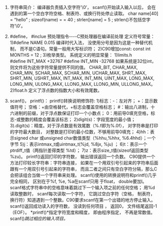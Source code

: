 1. 字符串简介：
编译器负责插入空字符’\0’， scanf()开始读入输入以后， 会在遇到的第一个空白字符空格、制表符、或换行符处停止读取。
char name[40] = “hello” ; sizeof(name) = = 40 ; strlen[name] = 5 ; strlen()不包括空字符’\0’。

2. \#define， #inclue 预处理指令----C预处理器在编译前处理
定义符号常量：
1)#define NAME 0.015
编译时代入法， 没使用分号是因为这是一种替代机制， 而不是C语句。常量一般用大写标识符；
2)C90增加const: const int MONTHS = 12 ;
3)枚举类型。
系统定义的明显常量：
1)limits.h    
\#define INT_MAX  +32767
\#define INT_MIN   -32768
如果系统是32位int， 则文件将为这些字符常量提供不同的值。
CHAR_BIT, CHAR_MAX, CHAR_MIN, SCHAR_MAX, SCHAR_MIN, UCHAR_MAX,  SHRT_MAX, SHRT_MIN, USHRT_MAX, INT_MAX, INT_MIN, UINT_MAX, LONG_MAX, LONG_MIN, ULONG_MAX, LLONG_MAX, LLONG_MIN, ULLONG_MAX。
2)float.h   定义了浮点数的指数大小和有效尾数。

3. scanf()， printf()：
printf()转换说明修饰符:
1)标志：-：左对齐； +：显示数值符号； 空格：+由空格替代，+标志会覆盖空格标志； #：输出八进制，十六进制的前缀，对于浮点数保证打印一个小数点； 0：用前导0填充空格，标志-或整数的精度会覆盖该标志； 
2)digit(s)：字段宽度的最小值；
3).digit(s)：精度。对于浮点数是有效尾数（%.f即为%.0f）， 对字符串是打印的字符最大数目， 对整数是打印的最小位数，不够用前导0填充；
4)hh：表示signed char 或unsigned char数值类型（%hhu,%hhx, %6.4hhd）；一个字节
5)j：表示intmax_t或uintmax_t(%jd, %8jx, %ju) ；
6)t：表示一个ptrdiff_t值（两指针差得类型 %td）；
7)z：表示size_t值(sizeof返回类型 %zu)。
printf()返回打印的字符数， 输出错误返回一个负数。
C90提供一个方法打印较长字符串：字符串连接， 如果在一个用双引号引起来的字符串后面跟有一个用双引号引起来的字符串， 而且二者之间只有空白字符分隔，那么C会把该组合当做一个字符串来处理。
scanf()使用的转换说明符和printf()几乎完全相同， 区别在于%f, %e, %a在scanf只用 于float， double要加l。
scanf格式字符串中的空格意味着跳过下一个输入项之前的任何空格； 用%d读取整数时， scanf每次读取一个字符， 它跳过空白字符（空格， 制表符， 换行符）知道遇到一个整数。C90要求scanf在第一个出错的地方停止输入。
scanf()返回成功读入的字符数， 没读到任何项目 ， 返回0， 文件结尾返回-1（EOF）。
*printf()*指定字符宽度和精度， 即由程序指定， 不再是常数值。
scanf()*跳过相应的输入项目。*
